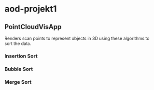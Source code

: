 # aod-projekt1

## PointCloudVisApp

Renders scan points to represent objects in 3D using these algorithms to sort the data.
### Insertion Sort
### Bubble Sort
### Merge Sort
